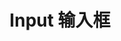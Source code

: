 ---
title: Input 输入框
exampleUrl: http://pluto.smallpig.cn/iframe.html?id=%E8%A1%A8%E5%8D%95%E7%BB%84%E4%BB%B6-input-%E8%BE%93%E5%85%A5%E6%A1%86--story-1
---